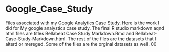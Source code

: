 # Google_Case_Study
Files associated with my Google Analytics Case Study.
Here is the work I did for My google analystics case study. The final R studio markdown aqnd html files are titles Bellabeat Case Study Markdown.Rmd and 
Bellabeat-Case-Study-Markdown.html. The rest of the files are the datasets that I alterd or mereged. Some of the files are the orginal datasets as well. 00
